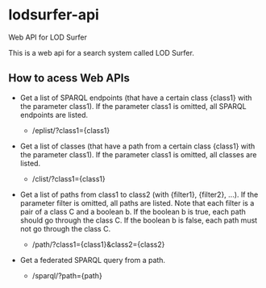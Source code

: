 # lodsurfer-api
Web API for LOD Surfer

This is a web api for a search system called LOD Surfer.

## How to acess Web APIs

- Get a list of SPARQL endpoints (that have a certain class {class1} with the parameter class1). If the parameter class1 is omitted, all SPARQL endpoints are listed.
  - /eplist/?class1={class1}
 
- Get a list of classes (that have a path from a certain class {class1} with the parameter class1). If the parameter class1 is omitted, all classes are listed. 
  - /clist/?class1={class1}
 
- Get a list of paths from class1 to class2 (with {filter1}, {filter2}, ...). If the parameter filter is omitted, all paths are listed. Note that each filter is a pair of a class C and a boolean b. If the boolean b is true, each path should go through the class C. If the boolean b is false, each path must not go through the class C.
  - /path/?class1={class1}&class2={class2}
  
- Get a federated SPARQL query from a path. 
  - /sparql/?path={path}
  
